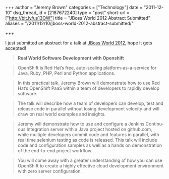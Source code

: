 +++
author = "Jeremy Brown"
categories = ["Technology"]
date = "2011-12-10"
dsq_thread_id = [2187672240]
type = "post"
short-url = ["http://bit.ly/us13OW"]
title = "JBoss World 2012 Abstract Submitted"
aliases = "/2011/12/10/jboss-world-2012-abstract-submitted/"

+++

I just sub­mit­ted an abstract for a talk at [JBoss World 2012][1], hope it gets accepted!

>**Real World Soft­ware Devel­op­ment with Openshift**

>Open­Shift is Red Hat’s free, auto-scaling platform-as-a-service for Java, Ruby, PHP, Perl and Python applications.

>In this prac­ti­cal talk, Jeremy Brown will demon­strate how to use Red Hat’s Open­Shift PaaS within a team of devel­op­ers to rapidly develop software.

>The talk will describe how a team of devel­op­ers can develop, test and release code in par­al­lel with­out los­ing devel­op­ment veloc­ity and will draw on real world exam­ples and insights.

>Jeremy will demon­strate how to use and con­fig­ure a Jenk­ins Con­tin­u­ous Inte­gra­tion server with a Java project hosted on github.com, while mul­ti­ple devel­op­ers com­mit code and fea­tures in par­al­lel, with real time sele­nium test­ing as code is released. This talk will include code and con­fig­u­ra­tion sam­ples as well as a hands on demon­stra­tion of the end-to-end project workflow.

>You will come away with a greater under­stand­ing of how you can use Open­Shift to cre­ate a highly effec­tive cloud devel­op­ment envi­ron­ment with zero server configuration.

 [1]: http://www.redhat.com/summit/
